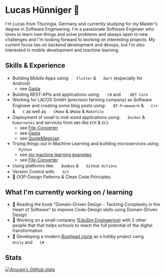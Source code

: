 # Lucas Hünniger 👾

I'm Lucas from Thuringia, Germany and currently studying for my Master's degree in Software Engineering. I'm a passionate Software Engineer who loves to learn new things and solve problems and always open to new challenges and I'm looking forward to working on interesting projects. My current focus lies on backend development and devops, but I'm also interested in mobile development and machine learning.

## Skills & Experience

- Building Mobile Apps using: <img src="https://cdn.jsdelivr.net/gh/devicons/devicon/icons/flutter/flutter-original.svg" width=16 height=16/> `Flutter` & <img src="https://cdn.jsdelivr.net/gh/devicons/devicon/icons/dart/dart-original.svg" width=16 height=16/> `Dart` (especially for Android)
  - see [Gasta](https://github.com/Gasta-DHGE)
- Building REST-APIs and applications using: <img src="https://cdn.jsdelivr.net/gh/devicons/devicon@latest/icons/csharp/csharp-original.svg" width=16 height=16/> `C#` and <img src="https://cdn.jsdelivr.net/gh/devicons/devicon@latest/icons/dotnetcore/dotnetcore-original.svg" width=16 height=16/>
  `.NET Core`
- Working for LACOS GmbH (precision farming company) as Software Engineer and creating some blog posts using: <img src="https://cdn.jsdelivr.net/gh/devicons/devicon/icons/qt/qt-original.svg" width=16 height=16/> `QT-Framework` & <img src="https://cdn.jsdelivr.net/gh/devicons/devicon/icons/cplusplus/cplusplus-original.svg" width=16 height=16/> `C++` & <img src="https://cdn.jsdelivr.net/gh/devicons/devicon/icons/c/c-original.svg" width=16 height=16/> `C` as well as <img src="https://cdn.jsdelivr.net/gh/devicons/devicon/icons/cmake/cmake-original.svg" width=16 height=16/> `CMake` & `QMake` & `Makefile`
- Deployment of small to mid-sized applications using: <img src="https://cdn.jsdelivr.net/gh/devicons/devicon/icons/docker/docker-original.svg" width=16 height=16/> `Docker` & <img src="https://cdn.jsdelivr.net/gh/devicons/devicon/icons/kubernetes/kubernetes-plain.svg" width=16 height=16/> `Kubernetes` and services from `AWS` like `ECR` & `ECS`
  - see [File-Converter](https://github.com/MhouneyLH/file_converter_microservices)
  - see [Gasta](https://github.com/Gasta-DHGE)
  - see [QuoteMagician](https://github.com/orgs/QuoteMagician/repositories)
- Trying things out in Machine Learning and building microservices using: <img src="https://cdn.jsdelivr.net/gh/devicons/devicon/icons/python/python-original.svg" width=16 height=16/> `Python`
  - see [my machine learning examples](https://github.com/MhouneyLH/maschinelles_lernen)
  - see [File-Converter](https://github.com/MhouneyLH/file_converter_microservices)
- Using platforms like: <img src="https://cdn.jsdelivr.net/gh/devicons/devicon/icons/bamboo/bamboo-original.svg" width=16 height=16/> `Bamboo` & <img src="https://cdn.jsdelivr.net/gh/devicons/devicon/icons/github/github-original.svg" width=16 height=16/> `GitHub Actions`
- Version Control with: <img src="https://cdn.jsdelivr.net/gh/devicons/devicon/icons/git/git-original.svg" width=16 height=16/> `Git`
- 🧠 OOP-Design Patterns & Clean Code Principles

## What I'm currently working on / learning

- 📖 Reading the book "Domain-Driven Design - Tackling Complexity in the Heart of Software" to improve Code-Design skills using Domain-Driven Design
- 📱 Working on a small company ([EduSim Engineering](https://edusim-engineering.com/)) with 2 other people that that helps schools to reach the full potential of the digital transformation
- 👾 Developing a modern [BoxHead clone](https://github.com/MhouneyLH/boxhead) as a hobby project using <img src="https://cdn.jsdelivr.net/gh/devicons/devicon@latest/icons/unity/unity-original.svg" width=16 height=16/> `Unity` and <img src="https://cdn.jsdelivr.net/gh/devicons/devicon@latest/icons/csharp/csharp-original.svg" width=16 height=16/> `C#`

## Stats

[![Anurag's GitHub stats](https://github-readme-stats.vercel.app/api?username=MhouneyLH&theme=dark&show_icons=true)](https://github.com/anuraghazra/github-readme-stats)
